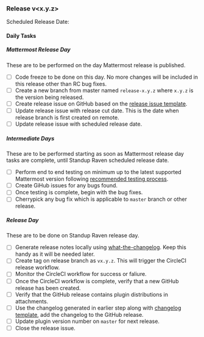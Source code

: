 ### Release v<x.y.z>

Scheduled Release Date: <scheduled release date>

#### Daily Tasks

##### Mattermost Release Day

These are to be performed on the day Mattermost release is published.

* [ ] Code freeze to be done on this day. No more changes will be included in this release other than RC bug fixes.
* [ ] Create a new branch from master named `release-x.y.z` where `x.y.z` is the version being released.
* [ ] Create release issue on GitHub based on the [release issue template](https://github.com/standup-raven/standup-raven/blob/master/docs/processes/index.md#release-issue-template).
* [ ] Update release issue with release cut date. This is the date when release branch is first created on remote.
* [ ] Update release issue with scheduled release date.

##### Intermediate Days

These are to be performed starting as soon as Mattermost release day tasks are complete, until 
Standup Raven scheduled release date.

* [ ] Perform end to end testing on minimum up to the latest supported Mattermost version following [recommended testing process](https://github.com/standup-raven/standup-raven/blob/master/docs/processes/index.md#testing-process).
* [ ] Create GiHub issues for any bugs found.
* [ ] Once testing is complete, begin with the bug fixes.
* [ ] Cherrypick any bug fix which is applicable to `master` branch or other release.

##### Release Day

These are to be done on Standup Raven release day.

* [ ] Generate release notes locally using [what-the-changelog](https://github.com/standup-raven/what-the-changelog). Keep this handy as it will be needed later.
* [ ] Create tag on release branch as `vx.y.z`. This will trigger the CircleCI release workflow.
* [ ] Monitor the CircleCI workflow for success or faliure.
* [ ] Once the CircleCI workflow is complete, verify that a new GitHub release has been created. 
* [ ] Verify that the GitHub release contains plugin distributions in attachments.
* [ ] Use the changelog generated in earlier step along with [changelog template](#changelog-template), add the changelog to the GitHub release.
* [ ] Update plugin version number on `master` for next release.
* [ ] Close the release issue.

